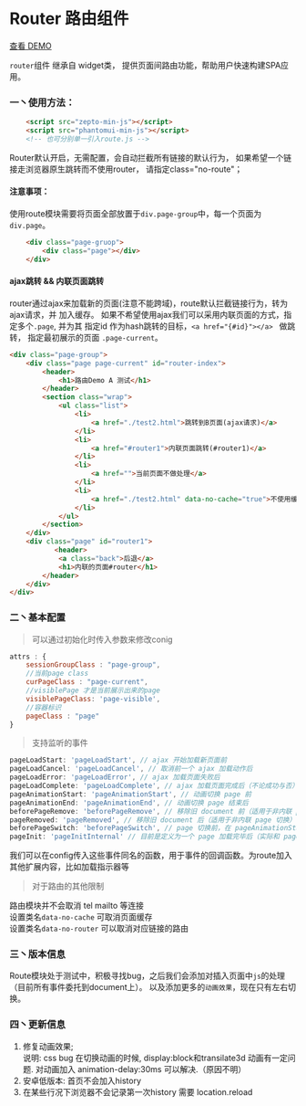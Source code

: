 Router 路由组件  
===  
[查看 DEMO](http://t-phantom.github.io/PhantomUI/route/)   

`router`组件 继承自 widget类， 提供页面间路由功能，帮助用户快速构建SPA应用。 

### 一丶使用方法：  
```html  
    <script src="zepto-min-js"></script>
    <script src="phantomui-min-js"></script>  
    <!-- 也可分别单一引入route.js -->
```  
Router默认开启，无需配置，会自动拦截所有链接的默认行为，
如果希望一个链接走浏览器原生跳转而不使用router， 请指定class="no-route"；   

#### 注意事项：
使用route模块需要将页面全部放置于`div.page-group`中，每一个页面为`div.page`。 
```html
    <div class="page-gruop">
        <div class="page"></div>
    </div>
```
#### ajax跳转 && 内联页面跳转 
router通过ajax来加载新的页面(注意不能跨域)，route默认拦截链接行为，转为ajax请求，并
加入缓存。 如果不希望使用ajax我们可以采用内联页面的方式，指定多个`.page`, 并为其
指定id 作为hash跳转的目标，`<a href="{#id}"></a> ` 做跳转， 指定最初展示的页面 
`.page-current`。  
```html
<div class="page-group">
    <div class="page page-current" id="router-index">
        <header>
            <h1>路由Demo A 测试</h1>
        </header>
        <section class="wrap">
            <ul class="list">
                <li>
                    <a href="./test2.html">跳转到B页面(ajax请求)</a>
                </li>
                <li>
                    <a href="#router1">内联页面跳转(#router1)</a>
                </li>
                <li>
                    <a href="">当前页面不做处理</a>
                </li>
                <li>
                    <a href="./test2.html" data-no-cache="true">不使用缓存</a>
                </li>
            </ul>
        </section>
    </div>
    <div class="page" id="router1">
           <header>
            <a class="back">后退</a>
            <h1>内联的页面#router</h1>
        </header>
    </div>
</div>
```  
### 二丶基本配置  
> 可以通过初始化时传入参数来修改conig  

```javascript
attrs : {
    sessionGroupClass : "page-group",
    //当前page class
    curPageClass : "page-current",
    //visiblePage 才是当前展示出来的page
    visiblePageClass: 'page-visible',
    //容器标识
    pageClass : "page"
}
```  
> 支持监听的事件

```javascript
pageLoadStart: 'pageLoadStart', // ajax 开始加载新页面前
pageLoadCancel: 'pageLoadCancel', // 取消前一个 ajax 加载动作后
pageLoadError: 'pageLoadError', // ajax 加载页面失败后
pageLoadComplete: 'pageLoadComplete', // ajax 加载页面完成后（不论成功与否）
pageAnimationStart: 'pageAnimationStart', // 动画切换 page 前
pageAnimationEnd: 'pageAnimationEnd', // 动画切换 page 结束后
beforePageRemove: 'beforePageRemove', // 移除旧 document 前（适用于非内联 page 切换）
pageRemoved: 'pageRemoved', // 移除旧 document 后（适用于非内联 page 切换）
beforePageSwitch: 'beforePageSwitch', // page 切换前，在 pageAnimationStart 前，beforePageSwitch 之后会做一些额外的处理才触发 pageAnimationStart
pageInit: 'pageInitInternal' // 目前是定义为一个 page 加载完毕后（实际和 pageAnimationEnd 等同）
```  
我们可以在config传入这些事件同名的函数，用于事件的回调函数。为route加入其他扩展内容，比如加载指示器等  

> 对于路由的其他限制  

路由模块并不会取消 tel mailto 等连接  
设置类名`data-no-cache`  可取消页面缓存  
设置类名`data-no-router` 可以取消对应链接的路由  

### 三丶版本信息  
Route模块处于测试中，积极寻找bug，之后我们会添加对插入页面中`js`的处理（目前所有事件委托到document上）。
以及添加更多的`动画效果`，现在只有左右切换。  

### 四丶更新信息  
1. 修复动画效果;  
说明: css bug 在切换动画的时候, display:block和transilate3d 动画有一定问题. 对动画加入 animation-delay:30ms 可以解决.（原因不明）  
2. 安卓低版本: 首页不会加入history  
3. 在某些行况下浏览器不会记录第一次history 需要 location.reload
